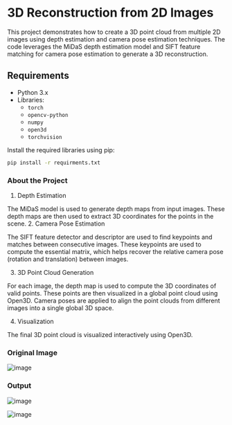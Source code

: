 # 3D Reconstruction from 2D Images

This project demonstrates how to create a 3D point cloud from multiple 2D images using depth estimation and camera pose estimation techniques. The code leverages the MiDaS depth estimation model and SIFT feature matching for camera pose estimation to generate a 3D reconstruction.

## Requirements

- Python 3.x
- Libraries:
  - `torch`
  - `opencv-python`
  - `numpy`
  - `open3d`
  - `torchvision`

Install the required libraries using pip:

```bash
pip install -r requirments.txt
```
### About the Project

1. Depth Estimation

The MiDaS model is used to generate depth maps from input images. These depth maps are then used to extract 3D coordinates for the points in the scene.
2. Camera Pose Estimation

The SIFT feature detector and descriptor are used to find keypoints and matches between consecutive images. These keypoints are used to compute the essential matrix, which helps recover the relative camera pose (rotation and translation) between images.

3. 3D Point Cloud Generation

For each image, the depth map is used to compute the 3D coordinates of valid points. These points are then visualized in a global point cloud using Open3D. Camera poses are applied to align the point clouds from different images into a single global 3D space.

4. Visualization

The final 3D point cloud is visualized interactively using Open3D.

### Original Image 
![image](https://github.com/user-attachments/assets/3799312e-562a-40c5-ba45-711ece0e0d11)

### Output
![image](https://github.com/user-attachments/assets/e0302e30-34c7-4384-9b5e-4720ea2fd677)

![image](https://github.com/user-attachments/assets/fc1eeea2-3318-4fa6-81f7-5a255bab6ef7)

